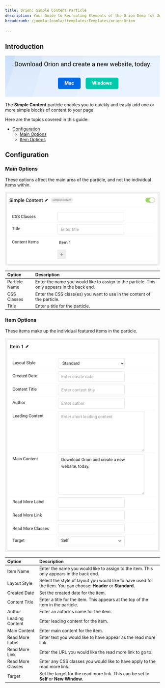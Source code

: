 ```yaml
---
title: Orion: Simple Content Particle
description: Your Guide to Recreating Elements of the Orion Demo for Joomla
breadcrumb: /joomla:Joomla/!templates:Templates/orion:Orion

---
```


## Introduction

![](assets/particle_simple1.png)

The **Simple Content** particle enables you to quickly and easily add one or more simple blocks of content to your page. 

Here are the topics covered in this guide:

* [Configuration](#configuration)
    - [Main Options](#main-options)
    - [Item Options](#item-options)

## Configuration

### Main Options 

These options affect the main area of the particle, and not the individual items within.

![](assets/particle_simple2.png)

| Option        | Description                                                                                 |
| :-----        | :-----                                                                                      |
| Particle Name | Enter the name you would like to assign to the particle. This only appears in the back end. |
| CSS Classes   | Enter the CSS class(es) you want to use in the content of the particle.                     |
| Title         | Enter a title for the particle.                                                             |


### Item Options

These items make up the individual featured items in the particle.

![](assets/particle_simple3.png)

| Option            | Description                                                                                                      |
| :-----            | :-----                                                                                                           |
| Item Name         | Enter the name you would like to assign to the item. This only appears in the back end.                          |
| Layout Style      | Select the style of layout you would like to have used for the item. You can choose: **Header** or **Standard**. |
| Created Date      | Set the created date for the item.                                                                               |
| Content Title     | Enter a title for the item. This appears at the top of the item in the particle.                                 |
| Author            | Enter an author's name for the item.                                                                             |
| Leading Content   | Enter leading content for the item.                                                                              |
| Main Content      | Enter main content for the item.                                                                                 |
| Read More Label   | Enter text you would like to have appear as the read more link.                                                  |
| Read More Link    | Enter the URL you would like the read more link to go to.                                                        |
| Read More Classes | Enter any CSS classes you would like to have apply to the read more link.                                        |
| Target            | Set the target for the read more link. This can be set to **Self** or **New Window**.                            |


